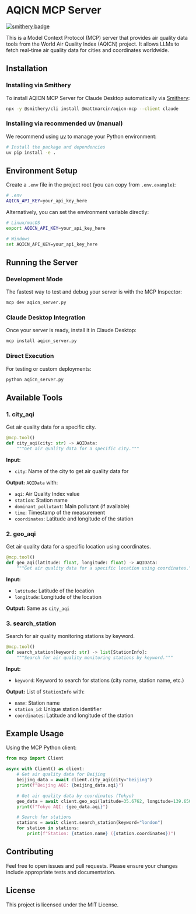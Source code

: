 # AQICN MCP Server
[![smithery badge](https://smithery.ai/badge/@mattmarcin/aqicn-mcp)](https://smithery.ai/server/@mattmarcin/aqicn-mcp)

This is a Model Context Protocol (MCP) server that provides air quality data tools from the World Air Quality Index (AQICN) project. It allows LLMs to fetch real-time air quality data for cities and coordinates worldwide.

## Installation

### Installing via Smithery

To install AQICN MCP Server for Claude Desktop automatically via [Smithery](https://smithery.ai/server/@mattmarcin/aqicn-mcp):

```bash
npx -y @smithery/cli install @mattmarcin/aqicn-mcp --client claude
```

### Installing via recommended uv (manual)

We recommend using [uv](https://docs.astral.sh/uv/) to manage your Python environment:

```bash
# Install the package and dependencies
uv pip install -e .
```

## Environment Setup

Create a `.env` file in the project root (you can copy from `.env.example`):
```bash
# .env
AQICN_API_KEY=your_api_key_here
```

Alternatively, you can set the environment variable directly:
```bash
# Linux/macOS
export AQICN_API_KEY=your_api_key_here

# Windows
set AQICN_API_KEY=your_api_key_here
```

## Running the Server

### Development Mode
The fastest way to test and debug your server is with the MCP Inspector:

```bash
mcp dev aqicn_server.py
```

### Claude Desktop Integration
Once your server is ready, install it in Claude Desktop:

```bash
mcp install aqicn_server.py
```

### Direct Execution
For testing or custom deployments:

```bash
python aqicn_server.py
```

## Available Tools

### 1. city_aqi
Get air quality data for a specific city.

```python
@mcp.tool()
def city_aqi(city: str) -> AQIData:
    """Get air quality data for a specific city."""
```

**Input:**
- `city`: Name of the city to get air quality data for

**Output:** `AQIData` with:
- `aqi`: Air Quality Index value
- `station`: Station name
- `dominant_pollutant`: Main pollutant (if available)
- `time`: Timestamp of the measurement
- `coordinates`: Latitude and longitude of the station

### 2. geo_aqi
Get air quality data for a specific location using coordinates.

```python
@mcp.tool()
def geo_aqi(latitude: float, longitude: float) -> AQIData:
    """Get air quality data for a specific location using coordinates."""
```

**Input:**
- `latitude`: Latitude of the location
- `longitude`: Longitude of the location

**Output:** Same as `city_aqi`

### 3. search_station
Search for air quality monitoring stations by keyword.

```python
@mcp.tool()
def search_station(keyword: str) -> list[StationInfo]:
    """Search for air quality monitoring stations by keyword."""
```

**Input:**
- `keyword`: Keyword to search for stations (city name, station name, etc.)

**Output:** List of `StationInfo` with:
- `name`: Station name
- `station_id`: Unique station identifier
- `coordinates`: Latitude and longitude of the station

## Example Usage

Using the MCP Python client:

```python
from mcp import Client

async with Client() as client:
    # Get air quality data for Beijing
    beijing_data = await client.city_aqi(city="beijing")
    print(f"Beijing AQI: {beijing_data.aqi}")

    # Get air quality data by coordinates (Tokyo)
    geo_data = await client.geo_aqi(latitude=35.6762, longitude=139.6503)
    print(f"Tokyo AQI: {geo_data.aqi}")

    # Search for stations
    stations = await client.search_station(keyword="london")
    for station in stations:
        print(f"Station: {station.name} ({station.coordinates})")
```

## Contributing

Feel free to open issues and pull requests. Please ensure your changes include appropriate tests and documentation.

## License

This project is licensed under the MIT License.
